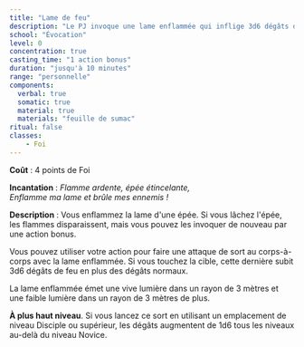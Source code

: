 ```yaml
---
title: "Lame de feu"
description: "Le PJ invoque une lame enflammée qui inflige 3d6 dégâts de feu."
school: "Évocation"
level: 0
concentration: true
casting_time: "1 action bonus"
duration: "jusqu'à 10 minutes"
range: "personnelle"
components:
  verbal: true
  somatic: true
  material: true
  materials: "feuille de sumac"
ritual: false
classes:
    - Foi
---
```

**Coût** : 4 points de Foi  

**Incantation** : *Flamme ardente, épée étincelante,*   
*Enflamme ma lame et brûle mes ennemis !*   

**Description** : Vous enflammez la lame d'une épée.  Si vous lâchez l'épée, les flammes disparaissent, mais vous pouvez les invoquer de nouveau par une action bonus.

Vous pouvez utiliser votre action pour faire une attaque de sort au corps-à-corps avec la lame enflammée. Si vous touchez la cible, cette dernière subit 3d6 dégâts de feu en plus des dégâts normaux.

La lame enflammée émet une vive lumière dans un rayon de 3 mètres et une faible lumière dans un rayon de 3 mètres de plus.

**À plus haut niveau**. Si vous lancez ce sort en utilisant un emplacement de niveau Disciple ou supérieur, les dégâts augmentent de 1d6 tous les niveaux au-delà du niveau Novice.  
